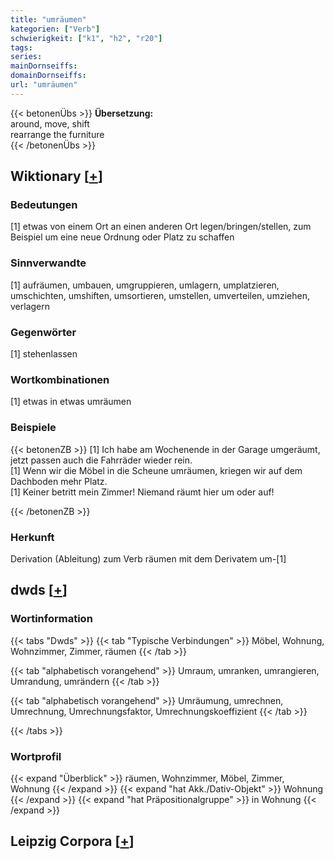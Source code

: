 ```yaml
---
title: "umräumen"
kategorien: ["Verb"]
schwierigkeit: ["k1", "h2", "r20"]
tags:
series:
mainDornseiffs:
domainDornseiffs:
url: "umräumen"
---
```


{{< betonenÜbs >}}
**Übersetzung:**  
around, move, shift  
rearrange the furniture  
{{< /betonenÜbs >}}

## Wiktionary [[+](https://de.wiktionary.org/wiki/umräumen)]

### Bedeutungen
[1] etwas von einem Ort an einen anderen Ort legen/bringen/stellen, zum Beispiel um eine neue Ordnung oder Platz zu schaffen  

### Sinnverwandte
[1] aufräumen, umbauen, umgruppieren, umlagern, umplatzieren, umschichten, umshiften, umsortieren, umstellen, umverteilen, umziehen, verlagern  

### Gegenwörter
[1] stehenlassen  

### Wortkombinationen
[1] etwas in etwas umräumen  

### Beispiele
{{< betonenZB >}}
[1] Ich habe am Wochenende in der Garage umgeräumt, jetzt passen auch die Fahrräder wieder rein.  
[1] Wenn wir die Möbel in die Scheune umräumen, kriegen wir auf dem Dachboden mehr Platz.  
[1] Keiner betritt mein Zimmer! Niemand räumt hier um oder auf!  

{{< /betonenZB >}}
### Herkunft
Derivation (Ableitung) zum Verb räumen mit dem Derivatem um-[1]  



## dwds [[+](https://www.dwds.de/wb/umräumen)]

### Wortinformation
{{< tabs "Dwds" >}}
{{< tab "Typische Verbindungen" >}}
Möbel, Wohnung, Wohnzimmer, Zimmer, räumen
{{< /tab >}}

{{< tab "alphabetisch vorangehend" >}}
Umraum, umranken, umrangieren, Umrandung, umrändern
{{< /tab >}}

{{< tab "alphabetisch vorangehend" >}}
Umräumung, umrechnen, Umrechnung, Umrechnungsfaktor, Umrechnungskoeffizient
{{< /tab >}}

{{< /tabs >}}

### Wortprofil
{{< expand "Überblick" >}} räumen, Wohnzimmer, Möbel, Zimmer, Wohnung {{< /expand >}}
{{< expand "hat Akk./Dativ-Objekt" >}} Wohnung {{< /expand >}}
{{< expand "hat Präpositionalgruppe" >}} in Wohnung {{< /expand >}}

## Leipzig Corpora [[+](https://corpora.uni-leipzig.de/en/res?word=umräumen&corpusId=deu_newscrawl-public_2018)]

